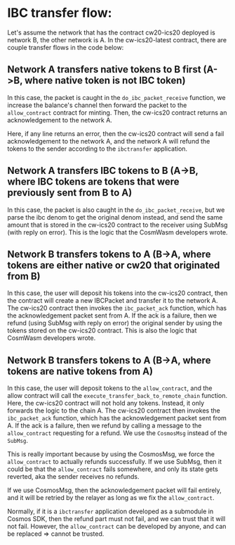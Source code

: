 # IBC transfer flow:

Let's assume the network that has the contract cw20-ics20 deployed is network B, the other network is A.
In the cw-ics20-latest contract, there are couple transfer flows in the code below:

## Network A transfers native tokens to B first (A->B, where native token is not IBC token)

In this case, the packet is caught in the `do_ibc_packet_receive` function, we increase the balance's channel then forward the packet to the `allow_contract` contract for minting. Then, the cw-ics20 contract returns an acknowledgement to the network A.

Here, if any line returns an error, then the cw-ics20 contract will send a fail acknowledgement to the network A, and the network A will refund the tokens to the sender according to the `ibctransfer` application.

## Network A transfers IBC tokens to B (A->B, where IBC tokens are tokens that were previously sent from B to A)

In this case, the packet is also caught in the `do_ibc_packet_receive`, but we parse the ibc denom to get the original denom instead, and send the same amount that is stored in the cw-ics20 contract to the receiver using SubMsg (with reply on error). This is the logic that the CosmWasm developers wrote.

## Network B transfers tokens to A (B->A, where tokens are either native or cw20 that originated from B)

In this case, the user will deposit his tokens into the cw-ics20 contract, then the contract will create a new IBCPacket and transfer it to the network A. The cw-ics20 contract then invokes the `ibc_packet_ack` function, which has the acknowledgement packet sent from A. If the ack is a failure, then we refund (using SubMsg with reply on error) the original sender by using the tokens stored on the cw-ics20 contract. This is also the logic that CosmWasm developers wrote.

## Network B transfers tokens to A (B->A, where tokens are native tokens from A)

In this case, the user will deposit tokens to the `allow_contract`, and the allow contract will call the `execute_transfer_back_to_remote_chain` function. Here, the cw-ics20 contract will not hold any tokens. Instead, it only forwards the logic to the chain A. The cw-ics20 contract then invokes the `ibc_packet_ack` function, which has the acknowledgement packet sent from A. If the ack is a failure, then we refund by calling a message to the `allow_contract` requesting for a refund. We use the `CosmosMsg` instead of the `SubMsg`.

This is really important because by using the CosmosMsg, we force the `allow_contract` to actually refunds successfully. If we use SubMsg, then it could be that the `allow_contract` fails somewhere, and only its state gets reverted, aka the sender receives no refunds.

If we use CosmosMsg, then the acknowledgement packet will fail entirely, and it will be retried by the relayer as long as we fix the `allow_contract`.

Normally, if it is a `ibctransfer` application developed as a submodule in Cosmos SDK, then the refund part must not fail, and we can trust that it will not fail. However, the `allow_contract` can be developed by anyone, and can be replaced => cannot be trusted.
